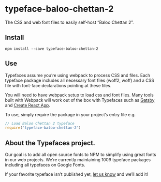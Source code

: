 
# typeface-baloo-chettan-2

The CSS and web font files to easily self-host “Baloo Chettan 2”.

## Install

`npm install --save typeface-baloo-chettan-2`

## Use

Typefaces assume you’re using webpack to process CSS and files. Each typeface
package includes all necessary font files (woff2, woff) and a CSS file with
font-face declarations pointing at these files.

You will need to have webpack setup to load css and font files. Many tools built
with Webpack will work out of the box with Typefaces such as [Gatsby](https://github.com/gatsbyjs/gatsby)
and [Create React App](https://github.com/facebookincubator/create-react-app).

To use, simply require the package in your project’s entry file e.g.

```javascript
// Load Baloo Chettan 2 typeface
require('typeface-baloo-chettan-2')
```

## About the Typefaces project.

Our goal is to add all open source fonts to NPM to simplify using great fonts in
our web projects. We’re currently maintaining 1009 typeface packages
including all typefaces on Google Fonts.

If your favorite typeface isn’t published yet, [let us know](https://github.com/KyleAMathews/typefaces)
and we’ll add it!
